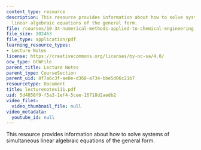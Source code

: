 ```yaml
---
content_type: resource
description: This resource provides information about how to solve systems of simultaneous
  linear algebraic equations of the general form.
file: /courses/10-34-numerical-methods-applied-to-chemical-engineering-fall-2005/5d4858f9f5a31ef45cee16718d2aedb2_lecturenotes111.pdf
file_size: 102463
file_type: application/pdf
learning_resource_types:
- Lecture Notes
license: https://creativecommons.org/licenses/by-nc-sa/4.0/
ocw_type: OCWFile
parent_title: Lecture Notes
parent_type: CourseSection
parent_uid: 8f7a6c3f-ae8e-d368-a734-bbe5d06c21b7
resourcetype: Document
title: lecturenotes111.pdf
uid: 5d4858f9-f5a3-1ef4-5cee-16718d2aedb2
video_files:
  video_thumbnail_file: null
video_metadata:
  youtube_id: null
---
```

This resource provides information about how to solve systems of simultaneous linear algebraic equations of the general form.